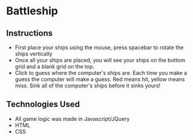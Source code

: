 # Battleship
## Instructions
* First place your ships using the mouse, press spacebar to rotate the ships vertically
* Once all your ships are placed, you will see your ships on the bottom grid and a blank grid on the top.
* Click to guess where the computer's ships are. Each time you make a guess the computer will make a guess. Red means hit, yellow means miss. Sink all of the computer's ships before it sinks yours!

## Technologies Used
* All game logic was made in Javascript/JQuery
* HTML
* CSS